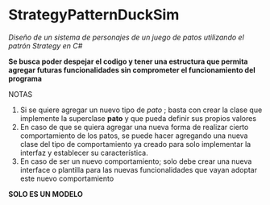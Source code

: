 # StrategyPatternDuckSim
*Diseño de un sistema de personajes de un juego de patos utilizando el patrón Strategy en C#*

**Se busca poder despejar el codigo y tener una estructura que permita agregar futuras funcionalidades sin comprometer el funcionamiento del programa**


NOTAS
  1. Si se quiere agregar un nuevo tipo de *pato* ; basta con crear la clase que implemente la superclase **pato** y que pueda definir sus propios valores
  2. En caso de que se quiera agregar una nueva forma de realizar cierto comportamiento de los patos, se puede hacer agregando una nueva clase del tipo de comportamiento ya creado para solo implementar la interfaz y establecer su característica.
  3. En caso de ser un nuevo comportamiento; solo debe crear una nueva interface o plantilla para las nuevas funcionalidades que vayan adoptar este nuevo comportamiento

**SOLO ES UN MODELO**
